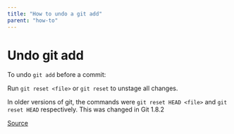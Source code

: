 ```yaml
---
title: "How to undo a git add"
parent: "how-to"
---
```


# Undo git add

To undo `git add` before a commit:

Run `git reset <file>` or `git reset` to unstage all changes.

In older versions of git, the commands were `git reset HEAD <file>` and `git reset HEAD` respectively. This was changed in Git 1.8.2

[Source](http://stackoverflow.com/questions/348170/undo-git-add-before-commit/348234#348234)

